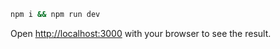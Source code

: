 ```bash
npm i && npm run dev
```

Open [http://localhost:3000](http://localhost:3000) with your browser to see the result.
